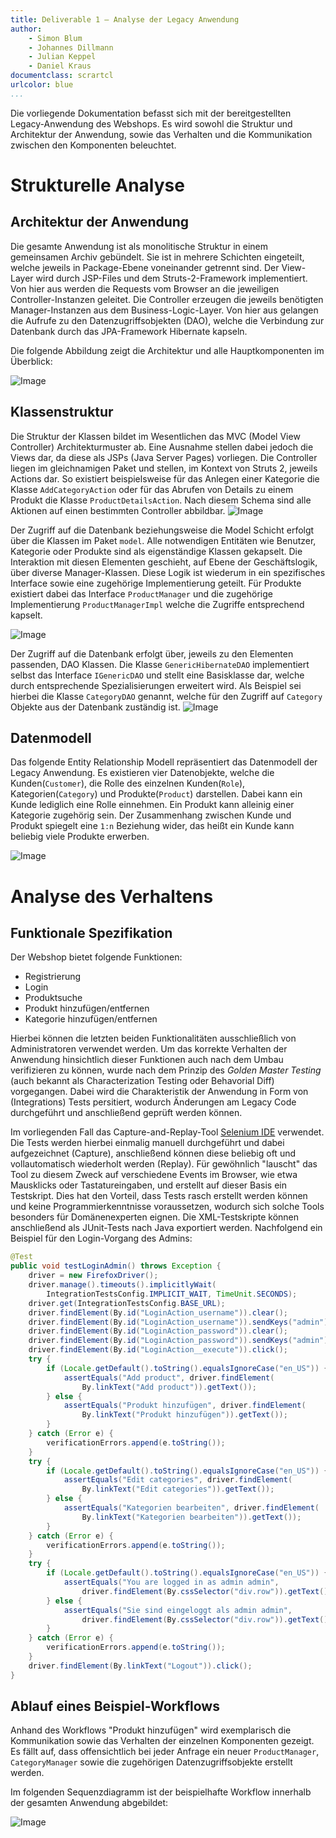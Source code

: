 ```yaml
---
title: Deliverable 1 – Analyse der Legacy Anwendung
author:
    - Simon Blum
    - Johannes Dillmann
    - Julian Keppel
    - Daniel Kraus
documentclass: scrartcl
urlcolor: blue
...
```


Die vorliegende Dokumentation befasst sich mit der bereitgestellten Legacy-Anwendung des Webshops. Es wird sowohl die Struktur und Architektur der Anwendung, sowie das Verhalten und die Kommunikation zwischen den Komponenten beleuchtet.

# Strukturelle Analyse #

## Architektur der Anwendung ##
Die gesamte Anwendung ist als monolitische Struktur in einem gemeinsamen Archiv gebündelt. Sie ist in mehrere Schichten eingeteilt, welche jeweils in Package-Ebene voneinander getrennt sind. Der View-Layer wird durch JSP-Files und dem Struts-2-Framework implementiert. Von hier aus werden die Requests vom Browser an die jeweiligen Controller-Instanzen geleitet. Die Controller erzeugen die jeweils benötigten Manager-Instanzen aus dem Business-Logic-Layer. Von hier aus gelangen die Aufrufe zu den Datenzugriffsobjekten (DAO), welche die Verbindung zur Datenbank durch das JPA-Framework Hibernate kapseln. 

Die folgende Abbildung zeigt die Architektur und alle Hauptkomponenten im Überblick:

![Image](diagrams/ComponentDiagram.png)

## Klassenstruktur ##
Die Struktur der Klassen bildet im Wesentlichen das MVC (Model View Controller) Architekturmuster ab. Eine Ausnahme stellen dabei jedoch die Views dar, da diese als JSPs (Java Server Pages) vorliegen. Die Controller liegen im gleichnamigen Paket und stellen, im Kontext von Struts 2, jeweils Actions dar. So existiert beispielsweise für das Anlegen einer Kategorie die Klasse `AddCategoryAction` oder für das Abrufen von Details zu einem Produkt die Klasse `ProductDetailsAction`. Nach diesem Schema sind alle Aktionen auf einen bestimmten Controller abbildbar. 
![Image](diagrams/CreateProducAction.png)

Der Zugriff auf die Datenbank beziehungsweise die Model Schicht erfolgt über die Klassen im Paket `model`. Alle notwendigen Entitäten wie Benutzer, Kategorie oder Produkte sind als eigenständige Klassen gekapselt. Die Interaktion mit diesen Elementen geschieht, auf Ebene der Geschäftslogik, über diverse Manager-Klassen. Diese Logik ist wiederum in ein spezifisches Interface sowie eine zugehörige Implementierung geteilt. Für Produkte existiert dabei das Interface `ProductManager` und die zugehörige Implementierung `ProductManagerImpl` welche die Zugriffe entsprechend kapselt. 

![Image](diagrams/Manager.png)

Der Zugriff auf die Datenbank erfolgt über, jeweils zu den Elementen passenden, DAO Klassen. Die Klasse `GenericHibernateDAO` implementiert selbst das Interface `IGenericDAO` und stellt eine Basisklasse dar, welche durch entsprechende Spezialisierungen erweitert wird. Als Beispiel sei hierbei die Klasse `CategoryDAO` genannt, welche für den Zugriff auf `Category` Objekte aus der Datenbank zuständig ist. 
![Image](diagrams/DAO.png)

## Datenmodell ##
Das folgende Entity Relationship Modell repräsentiert das Datenmodell der Legacy Anwendung. Es existieren vier Datenobjekte, welche die Kunden(`Customer`), die Rolle des einzelnen Kunden(`Role`), Kategorien(`Category`) und Produkte(`Product`) darstellen. Dabei kann ein Kunde lediglich eine Rolle einnehmen. Ein Produkt kann alleinig einer Kategorie zugehörig sein. Der Zusammenhang zwischen Kunde und Produkt spiegelt eine `1:n` Beziehung wider, das heißt ein Kunde kann beliebig viele Produkte erwerben.

![Image](diagrams/ER_Diagram_VIS_WebShop.png)

# Analyse des Verhaltens #

## Funktionale Spezifikation ##
Der Webshop bietet folgende Funktionen:

- Registrierung
- Login
- Produktsuche
- Produkt hinzufügen/entfernen
- Kategorie hinzufügen/entfernen

Hierbei können die letzten beiden Funktionalitäten ausschließlich von Administratoren verwendet werden. Um das korrekte Verhalten der Anwendung hinsichtlich dieser Funktionen auch nach dem Umbau verifizieren zu können, wurde nach dem Prinzip des *Golden Master Testing* (auch bekannt als Characterization Testing oder Behavorial Diff) vorgegangen. Dabei wird die Charakteristik der Anwendung in Form von (Integrations) Tests persitiert, wodurch Änderungen am Legacy Code durchgeführt und anschließend geprüft werden können.

Im vorliegenden Fall das Capture-and-Replay-Tool [Selenium IDE](http://www.seleniumhq.org/projects/ide/) verwendet. Die Tests werden hierbei einmalig manuell durchgeführt und dabei aufgezeichnet (Capture), anschließend können diese beliebig oft und vollautomatisch wiederholt werden (Replay). Für gewöhnlich "lauscht" das Tool zu diesem Zweck auf verschiedene Events im Browser, wie etwa Mausklicks oder Tastatureingaben, und erstellt auf dieser Basis ein Testskript. Dies hat den Vorteil, dass Tests rasch erstellt werden können und keine Programmierkenntnisse voraussetzen, wodurch sich solche Tools besonders für Domänenexperten eignen. Die XML-Testskripte können anschließend als JUnit-Tests nach Java exportiert werden. Nachfolgend ein Beispiel für den Login-Vorgang des Admins:

```java
@Test
public void testLoginAdmin() throws Exception {
    driver = new FirefoxDriver();
    driver.manage().timeouts().implicitlyWait(
        IntegrationTestsConfig.IMPLICIT_WAIT, TimeUnit.SECONDS);
    driver.get(IntegrationTestsConfig.BASE_URL);
    driver.findElement(By.id("LoginAction_username")).clear();
    driver.findElement(By.id("LoginAction_username")).sendKeys("admin");
    driver.findElement(By.id("LoginAction_password")).clear();
    driver.findElement(By.id("LoginAction_password")).sendKeys("admin");
    driver.findElement(By.id("LoginAction__execute")).click();
    try {
        if (Locale.getDefault().toString().equalsIgnoreCase("en_US")) {
            assertEquals("Add product", driver.findElement(
                By.linkText("Add product")).getText());
        } else {
            assertEquals("Produkt hinzufügen", driver.findElement(
                By.linkText("Produkt hinzufügen")).getText());
        }
    } catch (Error e) {
        verificationErrors.append(e.toString());
    }
    try {
        if (Locale.getDefault().toString().equalsIgnoreCase("en_US")) {
            assertEquals("Edit categories", driver.findElement(
                By.linkText("Edit categories")).getText());
        } else {
            assertEquals("Kategorien bearbeiten", driver.findElement(
                By.linkText("Kategorien bearbeiten")).getText());
        }
    } catch (Error e) {
        verificationErrors.append(e.toString());
    }
    try {
        if (Locale.getDefault().toString().equalsIgnoreCase("en_US")) {
            assertEquals("You are logged in as admin admin", 
                driver.findElement(By.cssSelector("div.row")).getText());
        } else {
            assertEquals("Sie sind eingeloggt als admin admin", 
                driver.findElement(By.cssSelector("div.row")).getText());
        }
    } catch (Error e) {
        verificationErrors.append(e.toString());
    }
    driver.findElement(By.linkText("Logout")).click();
}
```

## Ablauf eines Beispiel-Workflows ##
Anhand des Workflows "Produkt hinzufügen" wird exemplarisch die Kommunikation sowie das Verhalten der einzelnen Komponenten gezeigt. Es fällt auf, dass offensichtlich bei jeder Anfrage ein neuer `ProductManager`, `CategoryManager` sowie die zugehörigen Datenzugriffsobjekte erstellt werden. 

Im folgenden Sequenzdiagramm ist der beispielhafte Workflow innerhalb der gesamten Anwendung abgebildet:

![Image](diagrams/SequenceDiagram_DddProduct.png)
